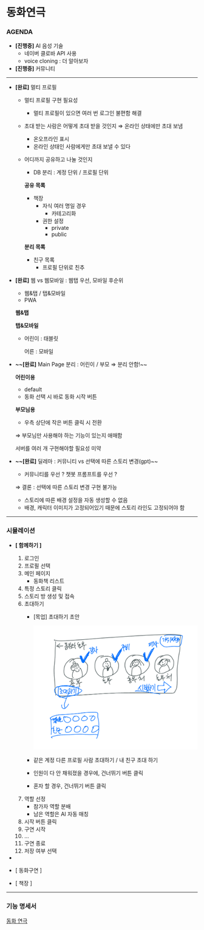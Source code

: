 # 동화연극

### AGENDA

- **[진행중]** AI 음성 기술
    - 네이버 클로바 API 사용
    - voice cloning : 더 알아보자
- **[진행중]** 커뮤니티
    
    

---

- **[완료]** 멀티 프로필
    - 멀티 프로필 구현 필요성
        - 멀티 프로필이 있으면 여러 번 로그인 불편함 해결
    - 초대 받는 사람은 어떻게 초대 받을 것인지 ⇒ 온라인 상태에만 초대 보냄
        - 온오프라인 표시
        - 온라인 상태인 사람에게만 초대 보낼 수 있다
    - 어디까지 공유하고 나눌 것인지
        - DB 분리 : 계정 단위 / 프로필 단위
        
        **공유 목록**
        
        - 책장
            - 자식 여러 명일 경우
                - 카테고리화
            - 권한 설정
                - private
                - public
        
        **분리 목록**
        
        - 친구 목록
            - 프로필 단위로 친추
- **[완료]** 웹 vs 웹모바일 : 웹탭 우선, 모바일 후순위
    - 웹&탭 / 탭&모바일
    - PWA
    
    **웹&탭**
    
    **탭&모바일**
    
    - 어린이 : 태블릿
        
        어른 : 모바일
        
- **~~[완료]** Main Page 분리 : 어린이 / 부모 ⇒ 분리 안함!~~
    
    
    **어린이용**
    
    - default
    - 동화 선택 시 바로 동화 시작 버튼
    
    **부모님용**
    
    - 우측 상단에 작은 버튼 클릭 시 전환
    
    ⇒ 부모님만 사용해야 하는 기능이 있는지 애매함
    
    서버를 여러 개 구현해야할 필요성 미약
    
- **~~[완료]** 딜레마 : 커뮤니티 vs 선택에 따른 스토리 변경(gpt)~~
    - 커뮤니티를 우선 ? 챗봇 프롬프트를 우선 ?
    
    ⇒ 결론 : 선택에 따른 스토리 변경 구현 불가능
    
    - 스토리에 따른 배경 설정을 자동 생성할 수 없음
    - 배경, 캐릭터 이미지가 고정되어있기 때문에 스토리 라인도 고정되어야 함

---

### 시뮬레이션

- **[ 함께하기 ]**
    1. 로그인
    2. 프로필 선택
    3. 메인 페이지
        - 동화책 리스트
    4. 특정 스토리 클릭
    5. 스토리 방 생성 및 접속
    6. 초대하기
        - [목업] 초대하기 초안
            
            <img src="./동화연극/Untitled.png">
            
        - 같은 계정 다른 프로필 사람 초대하기 / 내 친구 초대 하기
        - 인원이 다 안 채워졌을 경우에, 건너뛰기 버튼 클릭
        - 혼자 할 경우, 건너뛰기 버튼 클릭
    7. 역할 선정
        - 참가자 역할 분배
        - 남은 역할은 AI 자동 매칭
    8. 시작 버튼 클릭
    9. 구연 시작
    10. …
    11. 구연 종료
    12. 저장 여부 선택
    
- 
- [ 동화구연 ]
- [ 책장 ]

---

### 기능 명세서

[동화 연극](./[동화연극]%20기능%20명세서.csv)